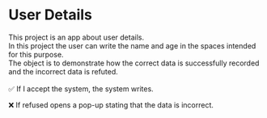 # User Details
This project is an app about user details.<br> 
In this project the user can write the name and age in the spaces intended for this purpose.<br>
The object is to demonstrate how the correct data is successfully recorded and the incorrect data is refuted.<br>
<br>
:white_check_mark: If I accept the system, the system writes. <br>

:x: If refused opens a pop-up stating that the data is incorrect.
